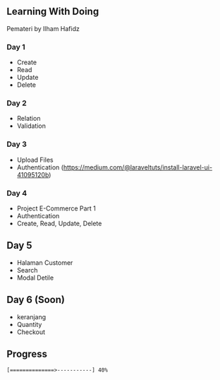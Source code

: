 ## Learning With Doing
Pemateri by Ilham Hafidz



### Day 1
- Create
- Read
- Update
- Delete

### Day 2
- Relation
- Validation

### Day 3
- Upload Files
- Authentication (https://medium.com/@laraveltuts/install-laravel-ui-41095120b)

### Day 4
- Project E-Commerce Part 1
- Authentication
- Create, Read, Update, Delete

## Day 5
- Halaman Customer
- Search
- Modal Detile

## Day 6 (Soon)
- keranjang
- Quantity
- Checkout

## Progress
```
[==============>-----------] 40%
```